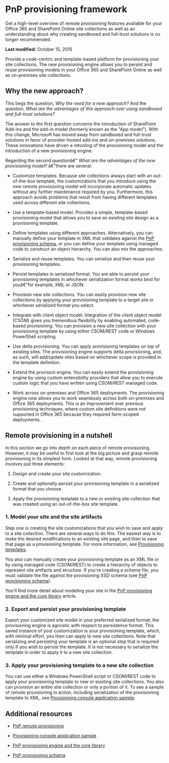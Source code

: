 
# PnP provisioning framework

Get a high-level overview of remote provisioning features available for your Office 365 and SharePoint Online site collections as well as an understanding about why creating sandboxed and full-trust solutions is no longer recommended.

 **Last modified:** October 15, 2015

 Provide a code-centric and template-based platform for provisioning your site collections. The new provisioning engine allows you to persist and reuse provisioning models in your Office 365 and SharePoint Online as well as on-premises site collections.

## Why the new approach?

This begs the question,  _Why the need for a new approach?_ And the question, _What are the advantages of this approach over using sandboxed and full-trust solutions?_

The answer to the first question concerns the introduction of SharePoint Add-ins and the add-in model (formerly known as the "App model"). With this change, Microsoft has moved away from sandboxed and full-trust solutions in favor of provider-hosted add-ins and on-premises solutions. These innovations have driven a retooling of the provisioning model and the introduction of a new provisioning engine.

Regarding the second questionâ€” _What are the advantages of the new provisioning model?_ â€”there are several:


- Customize templates. Because site collections always start with an out-of-the-box template, the customizations that you introduce using the new remote provisioning model will incorporate automatic updates without any further maintenance required by you. Furthermore, this approach avoids problems that result from having different templates used across different site collections.
    
- Use a template-based model. Provides a simple, template-based provisioning model that allows you to save an existing site design as a provisioning template. 
    
- Define templates using different approaches. Alternatively, you can manually define your template in XML that validates against the [PnP provisioning schema](pnp-provisioning-schema.md), or you can define your template using managed code to construct an object hierarchy. You can also mix the approaches.
    
- Serialize and reuse templates. You can serialize and then reuse your provisioning templates.
    
- Persist templates in serialized format. You are able to persist your provisioning templates in whichever serialization format works best for youâ€”for example, XML or JSON.
    
- Provision new site collections. You can easily provision new site collections by applying your provisioning template to a target site in whichever serialized format you select.
    
- Integrate with client object model. Integration of the client object model (CSOM) gives you tremendous flexibility by enabling automated, code-based provisioning. You can provision a new site collection with your provisioning template by using either CSOM/REST code or Windows PowerShell scripting.
    
- Use delta provisioning. You can apply provisioning templates on top of existing sites. The provisioning engine supports delta provisioning, and, as such, will add/update sites based on whichever scope is provided in the template definition.
    
- Extend the provision engine. You can easily extend the provisioning engine by using custom extensibility providers that allow you to execute custom logic that you have written using CSOM/REST managed code.
    
- Work across on-premises and Office 365 deployments. The provisioning engine now allows you to work seamlessly across both on-premises and Office 365 deployments. This is an improvement over previous provisioning techniques, where custom site definitions were not supported in Office 365 because they required farm-scoped deployments.
    

## Remote provisioning in a nutshell

In this section we go into depth on each piece of remote provisioning. However, it may be useful to first look at the big picture and grasp remote provisioning in its simplest form. Looked at that way, remote provisioning involves just three elements:


1. Design and create your site customization.
    
2. Create and optionally persist your provisioning template in a serialized format that you choose.
    
3. Apply the provisioning template to a new or existing site collection that was created using an out-of-the-box site template.
    

### 1. Model your site and the site artifacts

Step one is creating the site customizations that you wish to save and apply to a site collection. There are several ways to do this. The easiest way is to make the desired modifications to an existing site page, and then to save that page as a provisioning template. For more information, see [Provisioning templates](http://msdn.microsoft.com/library/b3eeb7e7-37cf-4e70-8486-34f67220fe33%28Office.15%29.aspx).

You also can manually create your provisioning template as an XML file or by using managed code (CSOM/REST) to create a hierarchy of objects to represent site artifacts and structure. If you're creating a schema file, you must validate the file against the provisioning XSD schema (see [PnP provisioning schema](pnp-provisioning-schema.md)).

You'll find more detail about modeling your site in the [PnP provisioning engine and the core library](pnp-provisioning-engine-and-the-core-library.md) article.


### 2. Export and persist your provisioning template

Export your customized site model in your preferred serialized format; the provisioning engine is agnostic with respect to persistence format. This saved instance of your customization is your provisioning template, which, with minimal effort, you then can apply to new site collections. Note that serializing and persisting your template is an optional step that is required only if you wish to persist the template. It is not necessary to serialize the template in order to apply it to a new site collection.


### 3. Apply your provisioning template to a new site collection

You can use either a Windows PowerShell script or CSOM/REST code to apply your provisioning template to new or existing site collections. You also can provision an entire site collection or only a portion of it. To see a sample of remote provisioning in action, including serialization of the provisioning template to XML, see [Provisioning console application sample](provisioning-console-application-sample.md).


## Additional resources
<a name="bk_addresources"> </a>


- [PnP remote provisioning](pnp-remote-provisioning.md)
    
- [Provisioning console application sample](provisioning-console-application-sample.md)
    
- [PnP provisioning engine and the core library](pnp-provisioning-engine-and-the-core-library.md)
    
- [PnP provisioning schema](pnp-provisioning-schema.md)
    
